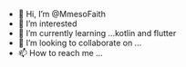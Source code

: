 - 👋 Hi, I’m @MmesoFaith
- 👀 I’m interested 
- 🌱 I’m currently learning ...kotlin and flutter
- 💞️ I’m looking to collaborate on ...
- 📫 How to reach me ...

<!---
MmesoFaith/MmesoFaith is a ✨ special ✨ repository because its `README.md` (this file) appears on your GitHub profile.
You can click the Preview link to take a look at your changes.
--->
